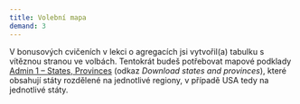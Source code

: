 ```yaml
---
title: Volební mapa
demand: 3
---
```


V bonusových cvičeních v lekci o agregacích jsi vytvořil(a) tabulku s vítěznou stranou ve volbách. Tentokrát budeš potřebovat mapové podklady [Admin 1 – States, Provinces](https://www.naturalearthdata.com/downloads/10m-cultural-vectors/10m-admin-1-states-provinces/) (odkaz *Download states and provinces*), které obsahují státy rozdělené na jednotlivé regiony, v případě USA tedy na jednotlivé státy.
